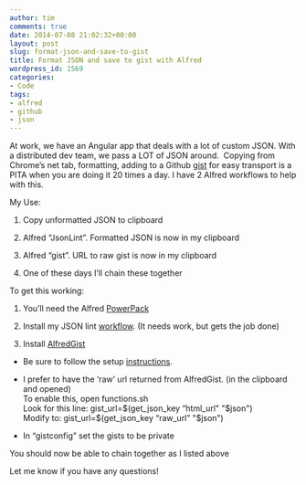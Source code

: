 ```yaml
---
author: tim
comments: true
date: 2014-07-08 21:02:32+00:00
layout: post
slug: format-json-and-save-to-gist
title: Format JSON and save to gist with Alfred
wordpress_id: 1569
categories:
- Code
tags:
- alfred
- github
- json
---
```


At work, we have an Angular app that deals with a lot of custom JSON. With a distributed dev team, we pass a LOT of JSON around.  Copying from Chrome’s net tab, formatting, adding to a Github [gist](https://gist.github.com/) for easy transport is a PITA when you are doing it 20 times a day. I have 2 Alfred workflows to help with this.




My Use:






  1. Copy unformatted JSON to clipboard


  2. Alfred “JsonLint”. Formatted JSON is now in my clipboard


  3. Alfred “gist”. URL to raw gist is now in my clipboard


  4. One of these days I’ll chain these together




To get this working:






  1. You’ll need the Alfred [PowerPack](http://www.alfredapp.com/powerpack/)


  2. Install my JSON lint [workflow](https://github.com/broderboy/AlfredJsonLint/blob/master/Json%20Lint.alfredworkflow?raw=true). (It needs work, but gets the job done)


  3. Install [AlfredGist](https://github.com/phallstrom/AlfredGist)




  * Be sure to follow the setup [instructions](https://github.com/phallstrom/AlfredGist).


  * I prefer to have the ‘raw’ url returned from AlfredGist. (in the clipboard and opened)  
To enable this, open functions.sh  
Look for this line: gist_url=$(get_json_key “html_url" "$json")  
Modify to: gist_url=$(get_json_key “raw_url” "$json")


  * In “gistconfig” set the gists to be private




You should now be able to chain together as I listed above




Let me know if you have any questions!
